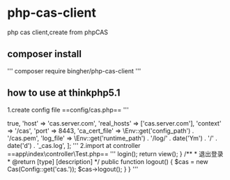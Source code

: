 # php-cas-client
php cas client,create from phpCAS

## composer install
'''
composer require bingher/php-cas-client
'''

## how to use at thinkphp5.1

1.create config file ==config/cas.php==
'''
<?php
return [
    'debug'      => true,
    'host'       => 'cas.server.com',
    'real_hosts' => ['cas.server.com'],
    'context'    => '/cas',
    'port'       => 8443,
    'ca_cert_file' => \Env::get('config_path') . '/cas.pem',
    'log_file'   => \Env::get('runtime_path') . '/log/' . date('Ym') . '/' . date('d') . '_cas.log',
];
'''
2.import at controller ==app\index\controller\Test.php==
'''
<?php
namespace app\index\controller;

use bingher\phpcas\Cas;
use think\facade\Config;

class Test
{
    /**
     * http://www.tp.com/index/test/login
     * @return [type] [description]
     * 测试环境 测试账号test2 123456
     */
    public function login()
    {
        $cas  = new Cas(Config::get('cas.'));
        $user = $cas->login();
        return view();
    }

    /**
     * 退出登录
     * @return [type] [description]
     */
    public function logout()
    {
        $cas = new Cas(Config::get('cas.'));
        $cas->logout();
    }

}
'''


